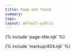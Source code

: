 ```yaml
---
title: Page not found
summary: 
tags:
layout: default-public
---
```


{% include 'page-title.njk' %}

{% include 'markup/404.njk' %}

